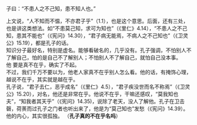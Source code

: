 子曰：“不患人之不己知，患不知人也。”  

上文说，“人不知而不愠，不亦君子乎”（1.1），也是这个意思。后面，还有三处，也是讲这类想法。如“不患莫己知，求可为知也”（《里仁》4.14），“不患人之不己知，患其不能也”（《宪问》14.30），“君子病无能焉，不病人之不己知也”（《卫灵公》15.19），都是孔子的话。  
知识分子最好名，特别是虚名。能够看破名的，几乎没有。孔子强调，不怕别人不了解自己，怕的是自己不了解别人；不怕别人不了解自己，就怕自己没本事。  
他 要是真不在乎，确实了不起。  
不过，我们千万不要以为，他老人家真不在乎别人怎么看。他的话，有掩饰心理，越说不在乎，其实就是越在乎。  
孔子说，“君子去仁，恶乎成名”（《里仁》4.5），“君子疾没世而名不称焉”（《卫灵公》15.20），对名，他还是非常在乎。他说不在乎，干嘛还感叹，“莫我知也夫”，“知我者其天乎”（《宪问》14.35)，说除了老天，没人了解他。孔子在卫击磬，荷蒉而过孔子之门者也听出来了，他是为“莫己知也”发愁（《宪问》14.39）。他的内心，其实很孤独。 （**孔子真的不在乎名吗**）